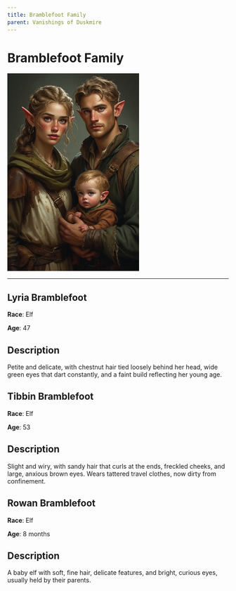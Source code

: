 ```yaml
---
title: Bramblefoot Family
parent: Vanishings of Duskmire
---
```


# Bramblefoot Family

<img src="Bramblefoot_Family.jpg" alt="Bramblefoot Family" width="300"/>

---

## Lyria Bramblefoot

**Race**: Elf

**Age**: 47

## Description

Petite and delicate, with chestnut hair tied loosely behind her head, wide green eyes that dart constantly, and a faint build reflecting her young age.

## Tibbin Bramblefoot

**Race**: Elf

**Age**: 53

## Description

Slight and wiry, with sandy hair that curls at the ends, freckled cheeks, and large, anxious brown eyes. Wears tattered travel clothes, now dirty from confinement.

## Rowan Bramblefoot

**Race**: Elf

**Age**: 8 months

## Description

A baby elf with soft, fine hair, delicate features, and bright, curious eyes, usually held by their parents.